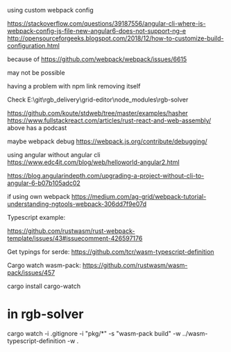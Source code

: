 using custom webpack config

https://stackoverflow.com/questions/39187556/angular-cli-where-is-webpack-config-js-file-new-angular6-does-not-support-ng-e
http://opensourceforgeeks.blogspot.com/2018/12/how-to-customize-build-configuration.html

because of 
https://github.com/webpack/webpack/issues/6615

may not be possible

having a problem with npm link removing itself

Check E:\git\rgb_delivery\grid-editor\node_modules\rgb-solver



https://github.com/koute/stdweb/tree/master/examples/hasher
https://www.fullstackreact.com/articles/rust-react-and-web-assembly/
above has a podcast



maybe webpack debug
https://webpack.js.org/contribute/debugging/



using angular without angular cli 
https://www.edc4it.com/blog/web/helloworld-angular2.html

https://blog.angularindepth.com/upgrading-a-project-without-cli-to-angular-6-b07b105adc02


if using own webpack
https://medium.com/ag-grid/webpack-tutorial-understanding-ngtools-webpack-306dd7f9e07d



Typescript example:

https://github.com/rustwasm/rust-webpack-template/issues/43#issuecomment-426597176


Get typings for serde:
https://github.com/tcr/wasm-typescript-definition



Cargo watch wasm-pack:
https://github.com/rustwasm/wasm-pack/issues/457

cargo install cargo-watch
# in rgb-solver
cargo watch -i .gitignore -i "pkg/*" -s "wasm-pack build" -w ../wasm-typescript-definition -w .

